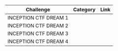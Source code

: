 | Challenge | Category  | Link  |
| :-----: | :-: | :-: |
| INCEPTION CTF DREAM 1 |  | |
| INCEPTION CTF DREAM 2 |  | |
| INCEPTION CTF DREAM 3 |  | |
| INCEPTION CTF DREAM 4 |  | |
